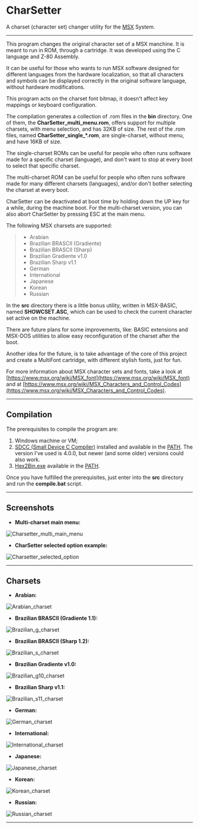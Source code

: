 # CharSetter

A charset (character set) changer utility for the [MSX](https://en.wikipedia.org/wiki/MSX) System. 

***

This program changes the original character set of a MSX manchine. It is meant to run in ROM, through a cartridge. It was developed using the C language and Z-80 Assembly. 

It can be useful for those who wants to run MSX software designed for different languages from the hardware localization, so that all characters and symbols can be displayed correctly in the original software language, without hardware modifications.
  
This program acts on the charset font bitmap, it doesn't affect key mappings or keyboard configuration.
  
The compilation generates a collection of .rom files in the **bin** directory. One of them, the **CharSetter_multi_menu.rom**, offers support for multiple charsets, with menu selection, and has 32KB of size. The rest of the .rom files, named **CharSetter_single_\*.rom**, are single-charset, without menu, and have 16KB of size.

The single-charset ROMs can be useful for people who often runs software made for a specific charset (language), and don't want to stop at every boot to select that specific charset.

The multi-charset ROM can be useful for people who often runs software made for many different charsets (languages), and/or don't bother selecting the charset at every boot.

CharSetter can be deactivated at boot time by holding down the UP key for a while, during the machine boot. For the multi-charset version, you can also abort CharSetter by pressing ESC at the main menu.

The following MSX charsets are supported:

>* Arabian
>* Brazilian BRASCII (Gradiente)
>* Brazilian BRASCII (Sharp)
>* Brazilian Gradiente v1.0
>* Brazilian Sharp v1.1
>* German
>* International
>* Japanese
>* Korean
>* Russian

In the **src** directory there is a little bonus utility, written in MSX-BASIC, named **SHOWCSET.ASC**, which can be used to check the current character set active on the machine.

There are future plans for some improvements, like: BASIC extensions and MSX-DOS utilities to allow easy reconfiguration of the charset after the boot.

Another idea for the future, is to take advantage of the core of this project and create a MultiFont cartridge, with different stylish fonts, just for fun.

For more information about MSX character sets and fonts, take a look at [https://www.msx.org/wiki/MSX_font](https://www.msx.org/wiki/MSX_font) and at [https://www.msx.org/wiki/MSX_Characters_and_Control_Codes](https://www.msx.org/wiki/MSX_Characters_and_Control_Codes).

***

Compilation
-----------

The prerequisites to compile the program are:
1) Windows machine or VM;
2) [SDCC (Small Device C Compiler)](<http://sdcc.sourceforge.net/>) installed and available in the [PATH](<https://en.wikipedia.org/wiki/PATH_(variable)>). The version I've used is 4.0.0, but newer (and some older) versions could also work.
3) [Hex2Bin.exe](<http://hex2bin.sourceforge.net/>) available in the [PATH](<https://en.wikipedia.org/wiki/PATH_(variable)>).

Once you have fulfilled the prerequisites, just enter into the **src** directory and run the **compile.bat** script.

***

Screenshots
-----------

- **Multi-charset main menu:**

![Charsetter_multi_main_menu](images/Charsetter_multi_main_menu.png)

- **CharSetter selected option example:**

![Charsetter_selected_option](images/Charsetter_selected_option.png)

***

Charsets
-----------

- **Arabian:**

![Arabian_charset](images/Arabian_charset.png)

- **Brazilian BRASCII (Gradiente 1.1):**

![Brazilian_g_charset](images/Brazilian_g_charset.png)

- **Brazilian BRASCII (Sharp 1.2):**

![Brazilian_s_charset](images/Brazilian_s_charset.png)

- **Brazilian Gradiente v1.0:**

![Brazilian_g10_charset](images/Brazilian_g10_charset.png)

- **Brazilian Sharp v1.1:**

![Brazilian_s11_charset](images/Brazilian_s11_charset.png)

- **German:**

![German_charset](images/German_charset.png)

- **International:**

![International_charset](images/International_charset.png)

- **Japanese:**

![Japanese_charset](images/Japanese_charset.png)

- **Korean:**

![Korean_charset](images/Korean_charset.png)

- **Russian:**

![Russian_charset](images/Russian_charset.png)

***
